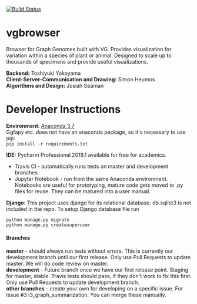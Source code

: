 [![Build Status](https://travis-ci.org/graph-genome/vgbrowser.svg?branch=i19_haploblocker)](https://travis-ci.org/graph-genome/vgbrowser)

# vgbrowser
Browser for Graph Genomes built with VG.  Provides visualization for variation within a species of plant or animal. Designed to scale up to thousands of specimens and provide useful visualizations.

**Backend:** Toshiyuki Yokoyama \
**Client-Server-Communication and Drawing:** Simon Heumos \
**Algorithms and Design:** Josiah Seaman


# Developer Instructions
**Environment**: [Anaconda 3.7 ](https://www.anaconda.com/distribution/)  
Ggfapy etc. does not have an anaconda package, so it's necessary to use pip:  
`pip install -r requirements.txt`  


**IDE:**  Pycharm Professional 2019.1 available for free for academics. 
* Travis CI - automatically runs tests on master and development branches
* Jupyter Notebook - run from the same Anaconda environment.  Notebooks are useful for prototyping, mature code gets moved to .py files for reuse.  They can be matured into a user manual.

**Django:** This project uses django for its relational database.  db.sqlite3 is not included in the repo.  To setup Django database file run  
```
python manage.py migrate
python manage.py createsuperuser
```


#### Branches
**master** - should always run tests without errors.  This is currently our development branch until our first release.  Only use Pull Requests to update master.  We will do code review on master.  
**development** - Future branch once we have our first release point.  Staging for master, stable. Travis tests should pass, if they don't work to fix this first.  Only use Pull Requests to update development branch.  
**other branches** - create your own for developing on a specific issue.  For Issue #3  i3_graph_summarization.  You can merge these manually.  
